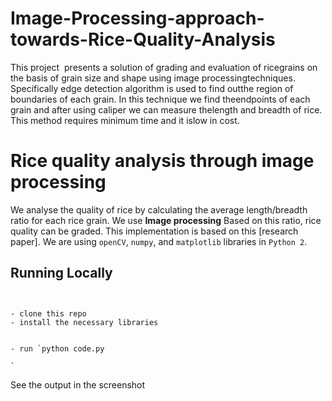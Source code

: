 # Image-Processing-approach-towards-Rice-Quality-Analysis
This project ​ ​presents​ ​a​ ​solution​ ​of​ ​grading​ ​and​ ​evaluation​ ​of​ ​rice​ ​grains​ ​on the​ ​basis​ ​of​ ​grain​ ​size​ ​and​ ​shape​ ​using​ ​image​ ​processing​ ​techniques.​ ​Specifically edge​ ​detection​ ​algorithm​ ​is​ ​used​ ​to​ ​find​ ​out​ ​the​ ​region​ ​of​ ​boundaries​ ​of​ ​each​ ​grain. In​ ​this​ ​technique​ ​we​ ​find​ ​the​ ​endpoints​ ​of​ ​each​ ​grain​ ​and​ ​after​ ​using​ ​caliper​ ​we​ ​can measure​ ​the​ ​length​ ​and​ ​breadth​ ​of​ ​rice.​ ​This​ ​method​ ​requires​ ​minimum​ ​time​ ​and​ ​it is​ ​low​ ​in​ ​cost.
# Rice quality analysis through image processing


We analyse the quality of rice by calculating the average length/breadth ratio for each rice grain. 
We use **Image processing** Based on this ratio, rice quality can be graded. 
This implementation is based on this [research paper].
We are using `openCV`, `numpy`, and `matplotlib` libraries in `Python 2`.



## Running Locally


```


- clone this repo
- install the necessary libraries


- run `python code.py

`
```


See the output in the screenshot
